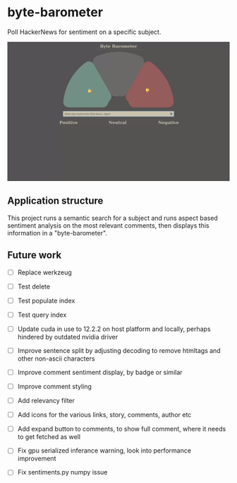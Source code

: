 # byte-barometer

Poll HackerNews for sentiment on a specific subject.

![Current frontend of the byte barometer](/bytebarometer.gif?raw=true "From an arbitrary subject chosen by the user a general poll is created using natural language processing.")

## Application structure

This project runs a semantic search for a subject and runs aspect based sentiment analysis on the most relevant comments, then displays this information in a "byte-barometer".

## Future work

- [ ] Replace werkzeug
- [ ] Test delete
- [ ] Test populate index
- [ ] Test query index
- [ ] Update cuda in use to 12.2.2 on host platform and locally, perhaps hindered by outdated nvidia driver

- [ ] Improve sentence split by adjusting decoding to remove htmltags and other non-ascii characters
- [ ] Improve comment sentiment display, by badge or similar
- [ ] Improve comment styling
- [ ] Add relevancy filter
- [ ] Add icons for the various links, story, comments, author etc
- [ ] Add expand button to comments, to show full comment, where it needs to get fetched as well
- [ ] Fix gpu serialized inferance warning, look into performance improvement
- [ ] Fix sentiments.py numpy issue
